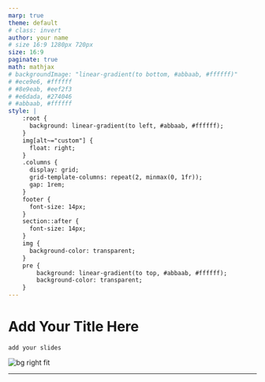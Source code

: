 ```yaml
---
marp: true
theme: default
# class: invert
author: your name
# size 16:9 1280px 720px
size: 16:9
paginate: true
math: mathjax
# backgroundImage: "linear-gradient(to bottom, #abbaab, #ffffff)"
# #ece9e6, #ffffff
# #8e9eab, #eef2f3
# #e6dada, #274046
# #abbaab, #ffffff
style: |
    :root {
      background: linear-gradient(to left, #abbaab, #ffffff);
    }
    img[alt~="custom"] {
      float: right;
    }
    .columns {
      display: grid;
      grid-template-columns: repeat(2, minmax(0, 1fr));
      gap: 1rem;
    }
    footer {
      font-size: 14px;
    }
    section::after {
      font-size: 14px;
    }
    img {
      background-color: transparent;
    }
    pre {
        background: linear-gradient(to top, #abbaab, #ffffff);
        background-color: transparent;
    }
---
```


# Add Your Title Here

<!-- Do not add page number on this slide -->
<!--
_paginate: false
-->

```text
add your slides
```

![bg right fit](img/avd-logo.webp)

<style scoped>footer {font-size: 25px; color: red; opacity: 0.6; text-shadow: 2px 2px rgba(0,0,0,.4);}</style>
<!-- Add footer starting from this slide -->
<!--
footer: 'add your footer here'
-->

---